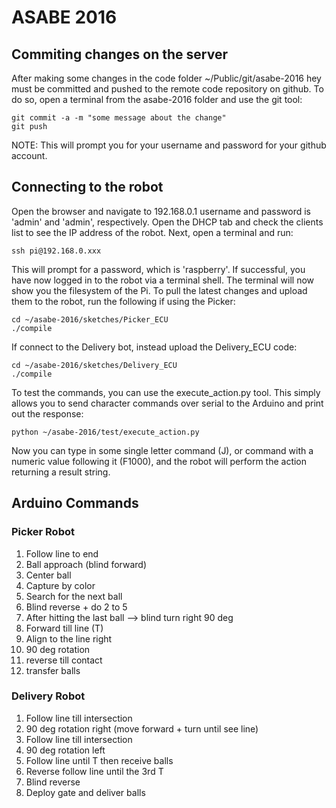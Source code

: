# ASABE 2016

## Commiting changes on the server
After making some changes in the code folder ~/Public/git/asabe-2016
hey must be committed and pushed to the remote code repository on github. 
To do so, open a terminal from the asabe-2016 folder and use the git tool:

    git commit -a -m "some message about the change"
    git push

NOTE: This will prompt you for your username and password for your github account.

## Connecting to the robot
Open the browser and navigate to 192.168.0.1
username and password is 'admin' and 'admin', respectively.
Open the DHCP tab and check the clients list to see the IP address of the robot.
Next, open a terminal and run:

    ssh pi@192.168.0.xxx

This will prompt for a password, which is 'raspberry'. If successful, you have now logged in
to the robot via a terminal shell. The terminal will now show you the filesystem of the Pi.
To pull the latest changes and upload them to the robot, run the following if using the Picker:

    cd ~/asabe-2016/sketches/Picker_ECU
    ./compile

If connect to the Delivery bot, instead upload the Delivery_ECU code:

    cd ~/asabe-2016/sketches/Delivery_ECU
    ./compile

To test the commands, you can use the execute_action.py tool. This simply allows you to send 
character commands over serial to the Arduino and print out the response:
 
    python ~/asabe-2016/test/execute_action.py
	
Now you can type in some single letter command (J), or command with a
numeric value following it (F1000), and the robot will perform the
action returning a result string.

## Arduino Commands
### Picker Robot
1. Follow line to end
2. Ball approach (blind forward)
3. Center ball
4. Capture by color
5. Search for the next ball
6. Blind reverse + do 2 to 5
7. After hitting the last ball --> blind turn right 90 deg
8. Forward till line (T)
9. Align to the line right
10. 90 deg rotation
11. reverse till contact
12. transfer balls

### Delivery Robot
1. Follow line till intersection
2. 90 deg rotation right (move forward + turn until see line)
3. Follow line till intersection
4. 90 deg rotation left
5. Follow line until T then receive balls
6. Reverse follow line until the 3rd T
7. Blind reverse
8. Deploy gate and deliver balls
